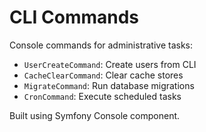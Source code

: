 # CLI Commands

Console commands for administrative tasks:

- `UserCreateCommand`: Create users from CLI
- `CacheClearCommand`: Clear cache stores
- `MigrateCommand`: Run database migrations
- `CronCommand`: Execute scheduled tasks

Built using Symfony Console component.